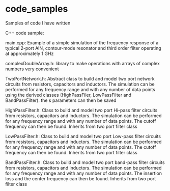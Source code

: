 # code_samples
Samples of code I have written

C++ code sample:

main.cpp:
Example of a simple simulation of the frequency response of a typical 2-port
AlN, contour-mode resonator and third order filter operating at approximately
1 GHz

complexDoubleArray.h:
library to make operations with arrays of complex numbers very convenient

TwoPortNetwork.h:
Abstract class to build and model two port network circuits from resistors, capacitors
and inductors. The simulation can be performed for any frequency range and with
any number of data points using the derived classes (HighPassFiler, LowPassFilter and BandPassFilter).
the s parameters can then be saved

HighPassFilter.h:
Class to build and model two port Hi-pass filter circuits from resistors,
capacitors and inductors. The simulation can be performed for any frequency
range and with any number of data points. The cutoff frequency can
then be found. Inherits from two port filter class

LowPassFilter.h:
Class to build and model two port Low-pass filter circuits from resistors,
capacitors and inductors. The simulation can be performed for any frequency
range and with any number of data points. The cutoff frequency can
then be found. Inherits from two port filter class

BandPassFilter.h:
Class to build and model two port band-pass filter circuits from resistors,
capacitors and inductors. The simulation can be performed for any frequency
range and with any number of data points. The insertion loss and the center
frequency can then be found. Inherits from two port filter class



